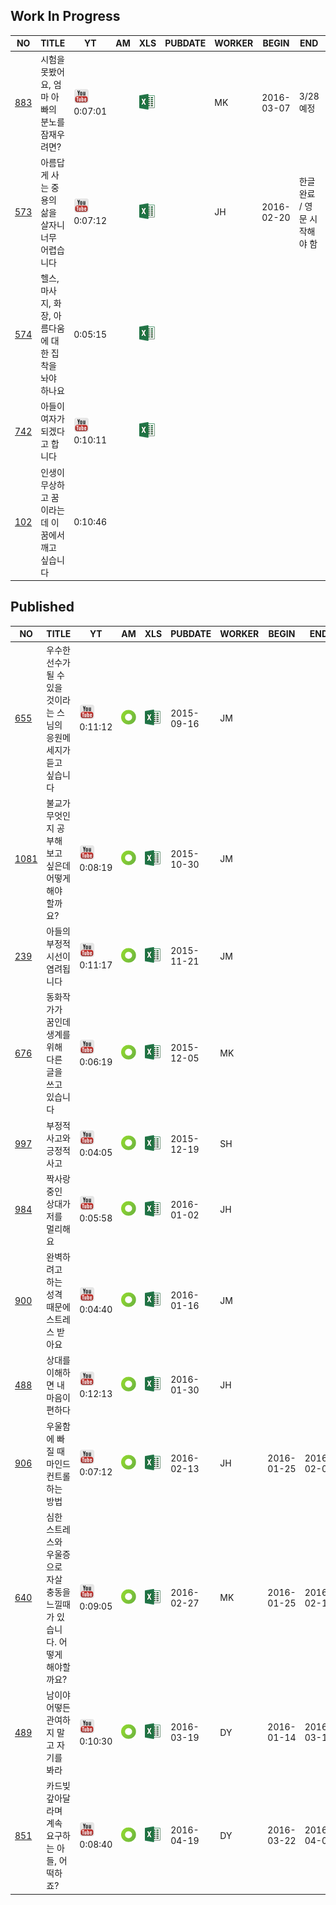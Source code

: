 ## Work In Progress

| NO | TITLE         | YT | AM | XLS | PUBDATE | WORKER | BEGIN | END | REVIEW | NOTE |
|----| ------------- |----|----|-----|---------|--------|-------|-----|--------|------|
| [883](sub/883) | 시험을 못봤어요, 엄마 아빠의 분노를 잠재우려면? | [<img src=img/youtube.png width=25>](https://youtu.be/5OZ-v8lwumo) 0:07:01 |  | [![](img/excel.png)](https://github.com/jungtosociety/dharma-qna/raw/master/sub/883/883-exam.xlsx) |  | MK | 2016-03-07 | 3/28 예정 |  | 한영대본 |
| [573](sub/573) | 아름답게 사는 중용의 삶을 살자니 너무 어렵습니다 | [<img src=img/youtube.png width=25>](https://youtu.be/giNoXr2pAfQ) 0:07:12 |  | [![](img/excel.png)](https://github.com/jungtosociety/dharma-qna/raw/master/sub/573/573-moderation.xlsx) |  | JH | 2016-02-20 | 한글 완료 / 영문 시작해야 함 |  | 한영대본 |
| [574](sub/574) | 헬스, 마사지, 화장, 아름다움에 대한 집착을 놔야 하나요 |  0:05:15 |  | [![](img/excel.png)](https://github.com/jungtosociety/dharma-qna/raw/master/sub/574/574-obsession-beauty.xlsx) |  |  |  |  |  |  |
| [742](sub/742) | 아들이 여자가 되겠다고 합니다 | [<img src=img/youtube.png width=25>](https://youtu.be/YHuR4TIUL7U) 0:10:11 |  | [![](img/excel.png)](https://github.com/jungtosociety/dharma-qna/raw/master/sub/742/742-sexual-identity.xlsx) |  |  |  |  |  |  |
| [102](sub/102) | 인생이 무상하고 꿈이라는데 이 꿈에서 깨고 싶습니다 |  0:10:46 |  |  |  |  |  |  |  |  |
## Published

| NO | TITLE         | YT | AM | XLS | PUBDATE | WORKER | BEGIN | END | REVIEW | NOTE |
|----| ------------- |----|----|-----|---------|--------|-------|-----|--------|------|
| [655](sub/655) | 우수한 선수가 될 수 있을 것이라는 스님의 응원메세지가 듣고 싶습니다 | [<img src=img/youtube.png width=25>](https://youtu.be/NzMGrgklWyA) 0:11:12 | [<img src=img/amara.png width=25>](http://amara.org/en/videos/BwcgJu4Zj4rz) | [![](img/excel.png)](https://github.com/jungtosociety/dharma-qna/raw/master/sub/655/en-655-good-athelete.xlsx) | 2015-09-16 | JM |  |  |  |  |
| [1081](sub/1081) | 불교가 무엇인지 공부해 보고 싶은데 어떻게 해야 할까요? | [<img src=img/youtube.png width=25>](https://youtu.be/yp_X0KQPqyg) 0:08:19 | [<img src=img/amara.png width=25>](http://amara.org/en/videos/uiPC1tlJOjk6) | [![](img/excel.png)](https://github.com/jungtosociety/dharma-qna/raw/master/sub/1081/en-1081-buddhism.xlsx) | 2015-10-30 | JM |  |  |  |  |
| [239](sub/239) | 아들의 부정적 시선이 염려됩니다 | [<img src=img/youtube.png width=25>](https://youtu.be/PdiVY7Y9KNk) 0:11:17 | [<img src=img/amara.png width=25>](http://amara.org/en/videos/WrL0SB21tD0j) | [![](img/excel.png)](https://github.com/jungtosociety/dharma-qna/raw/master/sub/239/en-239-pessimistic-son.xlsx) | 2015-11-21 | JM |  |  |  |  |
| [676](sub/676) | 동화작가가 꿈인데 생계를 위해 다른 글을 쓰고 있습니다 | [<img src=img/youtube.png width=25>](https://youtu.be/y188f7eU1TU) 0:06:19 | [<img src=img/amara.png width=25>](http://amara.org/en/videos/EroiuPGgpght) | [![](img/excel.png)](https://github.com/jungtosociety/dharma-qna/raw/master/sub/676/en-676-fairy-tale-author.xlsx) | 2015-12-05 | MK |  |  |  |  |
| [997](sub/997) | 부정적 사고와 긍정적 사고 | [<img src=img/youtube.png width=25>](https://youtu.be/ScaKEct3C5c) 0:04:05 | [<img src=img/amara.png width=25>](http://amara.org/en/videos/F8lxMlmZ92d4) | [![](img/excel.png)](https://github.com/jungtosociety/dharma-qna/raw/master/sub/997/en-997-negative-thinking.xlsx) | 2015-12-19 | SH |  |  |  |  |
| [984](sub/984) | 짝사랑 중인 상대가 저를 멀리해요 | [<img src=img/youtube.png width=25>](https://youtu.be/dSGAi_avjss) 0:05:58 | [<img src=img/amara.png width=25>](http://amara.org/en/videos/mGPueCA5DmIz) | [![](img/excel.png)](https://github.com/jungtosociety/dharma-qna/raw/master/sub/984/en-984-crush.xlsx) | 2016-01-02 | JH |  |  |  |  |
| [900](sub/900) | 완벽하려고 하는 성격 때문에 스트레스 받아요 | [<img src=img/youtube.png width=25>](https://youtu.be/utumcS1iGvM) 0:04:40 | [<img src=img/amara.png width=25>](http://amara.org/en/videos/EkaeX3zDKXeC) | [![](img/excel.png)](https://github.com/jungtosociety/dharma-qna/raw/master/sub/900/en-900-perfectionism.xlsx) | 2016-01-16 | JM |  |  |  |  |
| [488](sub/488) | 상대를 이해하면 내 마음이 편하다 | [<img src=img/youtube.png width=25>](https://youtu.be/AUg_2sNt5qc) 0:12:13 | [<img src=img/amara.png width=25>](http://amara.org/en/videos/3t6ocMUzw4YG) | [![](img/excel.png)](https://github.com/jungtosociety/dharma-qna/raw/master/sub/488/en-488-understand.xlsx) | 2016-01-30 | JH |  |  |  |  |
| [906](sub/906) | 우울함에 빠질 때 마인드 컨트롤 하는 방법 | [<img src=img/youtube.png width=25>](https://youtu.be/PQomKbgB45w) 0:07:12 | [<img src=img/amara.png width=25>](http://amara.org/en/videos/hjbgLzfe8XBV) | [![](img/excel.png)](https://github.com/jungtosociety/dharma-qna/raw/master/sub/906/en-906-depression.xlsx) | 2016-02-13 | JH | 2016-01-25 | 2016-02-07 | JM 2016/2/14 |  |
| [640](sub/640) | 심한 스트레스와 우울증으로 자살 충동을 느낄때가 있습니다. 어떻게 해야할까요? | [<img src=img/youtube.png width=25>](https://youtu.be/z6lxOZF2Wgk) 0:09:05 | [<img src=img/amara.png width=25>](http://amara.org/en/videos/w8ymWLXzTcyF) | [![](img/excel.png)](https://github.com/jungtosociety/dharma-qna/raw/master/sub/640/en-640-suicidal-impulse.xlsx) | 2016-02-27 | MK | 2016-01-25 | 2016-02-14 | JM 2016-02-20 |  |
| [489](sub/489) | 남이야 어떻든 관여하지 말고 자기를 봐라 | [<img src=img/youtube.png width=25>](https://youtu.be/IOk5cZ9psBs) 0:10:30 | [<img src=img/amara.png width=25>](http://amara.org/en/videos/FvWS4splyJkN) | [![](img/excel.png)](https://github.com/jungtosociety/dharma-qna/raw/master/sub/489/en-489-look-within-yourself.xlsx) | 2016-03-19 | DY | 2016-01-14 | 2016-03-15 | JM 2016-03-19 | 한영대본 |
| [851](sub/851) | 카드빚 갚아달라며 계속 요구하는 아들, 어떡하죠? | [<img src=img/youtube.png width=25>](https://youtu.be/1tMErMTUwks) 0:08:40 | [<img src=img/amara.png width=25>](http://amara.org/en/videos/uQOxVi7aLYXT) | [![](img/excel.png)](https://github.com/jungtosociety/dharma-qna/raw/master/sub/851/851-card-debt.xlsx) | 2016-04-19 | DY | 2016-03-22 | 2016-04-01 | JM 2016-04-19 |  |
